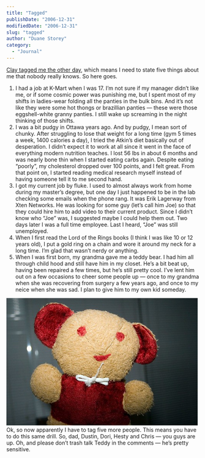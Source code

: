 ```yaml
---
title: "Tagged"
publishDate: "2006-12-31"
modifiedDate: "2006-12-31"
slug: "tagged"
author: "Duane Storey"
category:
  - "Journal"
---
```


[Clay tagged me the other day](http://twitchy67.wordpress.com/2006/12/26/i-got-tagged/trackback), which means I need to state five things about me that nobody really knows. So here goes.

1. I had a job at K-Mart when I was 17. I’m not sure if my manager didn’t like me, or if some cosmic power was punishing me, but I spent most of my shifts in ladies-wear folding all the panties in the bulk bins. And it’s not like they were some hot thongs or brazillian panties — these were those eggshell-white granny panties. I still wake up screaming in the night thinking of those shifts.
2. I was a bit pudgy in Ottawa years ago. And by pudgy, I mean sort of chunky. After struggling to lose that weight for a long time (gym 5 times a week, 1400 calories a day), I tried the Atkin’s diet basically out of desperation. I didn’t expect it to work at all since it went in the face of everything modern nutrition teaches. I lost 56 lbs in about 6 months and was nearly bone thin when I started eating carbs again. Despite eating “poorly”, my cholesterol dropped over 100 points, and I felt great. From that point on, I started reading medical research myself instead of having someone tell it to me second hand.
3. I got my current job by fluke. I used to almost always work from home during my master’s degree, but one day I just happened to be in the lab checking some emails when the phone rang. It was Erik Lagerway from Xten Networks. He was looking for some guy (let’s call him Joe) so that they could hire him to add video to their current product. Since I didn’t know who “Joe” was, I suggested maybe I could help them out. Two days later I was a full time employee. Last I heard, “Joe” was still unemployed.
4. When I first read the Lord of the Rings books (I think I was like 10 or 12 years old), I put a gold ring on a chain and wore it around my neck for a long time. I’m glad that wasn’t nerdy or anything.
5. When I was first born, my grandma gave me a teddy bear. I had him all through child hood and still have him in my closet. He’s a bit beat up, having been repaired a few times, but he’s still pretty cool. I’ve lent him out on a few occasions to cheer some people up — once to my grandma when she was recovering from surgery a few years ago, and once to my neice when she was sad. I plan to give him to my own kid someday.

  
[![Teddy](_images/tagged-1.jpg)](http://www.flickr.com/photos/duanestorey/339472235/)  
Ok, so now apparently I have to tag five more people. This means you have to do this same drill. So, dad, Dustin, Dori, Hesty and Chris — you guys are up. Oh, and please don’t trash talk Teddy in the comments — he’s pretty sensitive.